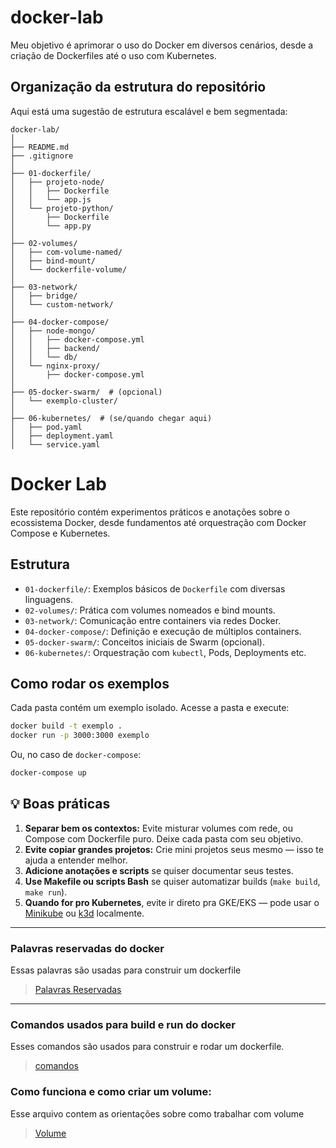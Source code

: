 # docker-lab
Meu objetivo é aprimorar o uso do Docker em diversos cenários, desde a criação de Dockerfiles até o uso com Kubernetes.


## Organização da estrutura do repositório

Aqui está uma sugestão de estrutura escalável e bem segmentada:

```
docker-lab/
│
├── README.md
├── .gitignore
│
├── 01-dockerfile/
│   ├── projeto-node/
│   │   ├── Dockerfile
│   │   └── app.js
│   └── projeto-python/
│       ├── Dockerfile
│       └── app.py
│
├── 02-volumes/
│   ├── com-volume-named/
│   ├── bind-mount/
│   └── dockerfile-volume/
│
├── 03-network/
│   ├── bridge/
│   └── custom-network/
│
├── 04-docker-compose/
│   ├── node-mongo/
│   │   ├── docker-compose.yml
│   │   ├── backend/
│   │   └── db/
│   └── nginx-proxy/
│       ├── docker-compose.yml
│
├── 05-docker-swarm/  # (opcional)
│   └── exemplo-cluster/
│
├── 06-kubernetes/  # (se/quando chegar aqui)
│   ├── pod.yaml
│   ├── deployment.yaml
│   └── service.yaml
```


# Docker Lab 

Este repositório contém experimentos práticos e anotações sobre o ecossistema Docker, desde fundamentos até orquestração com Docker Compose e Kubernetes.

## Estrutura

- `01-dockerfile/`: Exemplos básicos de `Dockerfile` com diversas linguagens.
- `02-volumes/`: Prática com volumes nomeados e bind mounts.
- `03-network/`: Comunicação entre containers via redes Docker.
- `04-docker-compose/`: Definição e execução de múltiplos containers.
- `05-docker-swarm/`: Conceitos iniciais de Swarm (opcional).
- `06-kubernetes/`: Orquestração com `kubectl`, Pods, Deployments etc.

## Como rodar os exemplos

Cada pasta contém um exemplo isolado. Acesse a pasta e execute:

```bash
docker build -t exemplo .
docker run -p 3000:3000 exemplo
````

Ou, no caso de `docker-compose`:

```bash
docker-compose up
```


## 💡 Boas práticas

1. **Separar bem os contextos:** Evite misturar volumes com rede, ou Compose com Dockerfile puro. Deixe cada pasta com seu objetivo.
2. **Evite copiar grandes projetos:** Crie mini projetos seus mesmo — isso te ajuda a entender melhor.
3. **Adicione anotações e scripts** se quiser documentar seus testes.
4. **Use Makefile ou scripts Bash** se quiser automatizar builds (`make build`, `make run`).
5. **Quando for pro Kubernetes**, evite ir direto pra GKE/EKS — pode usar o [Minikube](https://minikube.sigs.k8s.io/) ou [k3d](https://k3d.io/) localmente.

---

### Palavras reservadas do docker

Essas palavras são usadas para construir um dockerfile

> [Palavras Reservadas](./docs/palavraDocker.md)

---

### Comandos usados para build e run do docker

Esses comandos são usados para construir e rodar um dockerfile.

> [comandos](./docs/comandos.md)


### Como funciona e como criar um volume:

Esse arquivo contem as orientações sobre como trabalhar com volume

> [Volume](./docker-lab/02-volumes/docs.md) 
